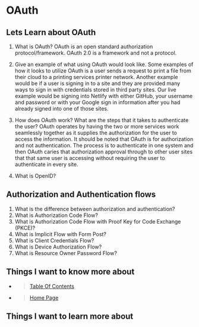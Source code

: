 # OAuth

## Lets Learn about OAuth

1. What is OAuth? OAuth is an open standard authorization protocol/framework. OAuth 2.0 is a framework and not a protocol.

2. Give an example of what using OAuth would look like. Some examples of how it looks to utilize OAuth is a user sends a request to print a file from their cloud to a printing services printer network. Another example would be if a user is signing in to a site and they are provided many ways to sign in with credentials stored in third party sites. Our live example would be signing into Netlify with either GitHub, your username and password or with your Google sign in information after you had already signed into one of those sites.

3. How does OAuth work? What are the steps that it takes to authenticate the user? OAuth operates by having the two or more services work seamlessly together as it supplies the authorization for the user to access the information. It should be noted that OAuth is for authorization and not authentication. The process is to authenticate in one system and then OAuth caries that authorization approval through to other user sites that that same user is accessing without requiring the user to authenticate in every site.

4. What is OpenID?

## Authorization and Authentication flows

1. What is the difference between authorization and authentication?
2. What is Authorization Code Flow?
3. What is Authorization Code Flow with Proof Key for Code Exchange (PKCE)?
4. What is Implicit Flow with Form Post?
5. What is Client Credentials Flow?
6. What is Device Authorization Flow?
7. What is Resource Owner Password Flow?

## Things I want to know more about

- > [Table Of Contents](READING-NOTES/README.md)

- > [Home Page](README.md)

## Things I want to learn more about
